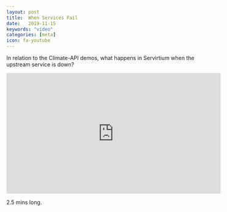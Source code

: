 ```yaml
---
layout: post
title:  When Services Fail
date:   2019-11-15
keywords: "video"
categories: [meta]
icon: fa-youtube
---
```


In relation to the Climate-API demos, what happens in Servirtium when the upstream service is down?

<iframe width="560" height="315" src="https://www.youtube.com/embed/PEsVkMUH6uQ" frameborder="0" allow="accelerometer; autoplay; encrypted-media; gyroscope; picture-in-picture" allowfullscreen></iframe>

2.5 mins long.